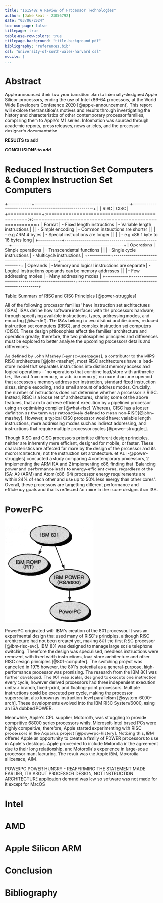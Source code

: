 ```yaml
---
title: "IS1S482 A Review of Processor Technologies"
author: [Jake Real - 23056792]
date: "03/06/2024"
toc-own-page: false
titlepage: true
table-use-row-colors: true
titlepage-background: "title-background.pdf"
bibliography: "references.bib"
csl: "university-of-south-wales-harvard.csl"
nocite: |
...
```


# Abstract

Apple announced their two year transition plan to internally-designed Apple
Silicon processors, ending the use of Intel x86-64 processors, at the
World Wide Developers Conference 2020 [@apple-announcement]. This report will
explore the transition's motives and results through investigating
the history and characteristics of other contemporary processor families,
comparing them to Apple's M1 series. Information was sourced through academic
reports, press releases, news articles, and the processor designer's
documentation.

**RESULTS to add**

**CONCLUSIONS to add**

# Reduced Instruction Set Computers & Complex Instruction Set Computers

+------------+-------------------------------------------------+---------------------------------------------------------+
|            | RISC                                            | CISC                                                    |
+============+:===============================================:+:=======================================================:+
| Format     | - Fixed length instructions                     | - Variable length instructions                          |
|            | - Simple encoding                               | - Common instructions are shorter                       |
|            | - e.g ARM 4 bytes                               | - Special instructions are longer                       |
|            |                                                 | - e.g x86 1 byte to 16 bytes long                       |
+------------+-------------------------------------------------+---------------------------------------------------------+
| Operations | - Simple operations                             | - Transcendental functions                              |
|            | - Single cycle instructions                     | - Multicycle instructions                               |
+------------+-------------------------------------------------+---------------------------------------------------------+
| Operands   | - Memory and logical instructions are separate  | - Logical instructions operands can be memory addresses |
|            | - Few addressing modes                          | - Many addressing modes                                 |
+------------+-------------------------------------------------+---------------------------------------------------------+

Table: Summary of RISC and CISC Principles [@power-struggles]

All of the following processor families' have instruction set architectures (ISAs).
ISAs define how software interfaces with the processors hardware, through specifying
available instructions, types, addressing modes, and encoding [@isa-def]. The ISAs
belong to two distinct architectures, reduced instruction set computers (RISC),
and complex instruction set computers (CISC). These design philosophies affect
the families' architecture and operation greatly; therefore, the two philosophies
principles and differences must be explored to better analyse the upcoming
processors details and differences.

As defined by John Mashey [-@risc-userpages], a contributor to the MIPS RISC
architecture [@john-mashey], most RISC architectures have: a load-store
model that separates instructions into distinct memory access and logical operations -
'no operations that combine load/store with arithmetic i.e., like
add from memory, or add to memory', no more than one operand that accesses a
memory address per instruction, standard fixed instruction sizes, simple
encoding, and a small amount of address modes. Crucially, the number of
instructions does not determine whether a processor is RISC. Instead, RISC is
a loose set of architectures, sharing some of the above features, that aim to
achieve efficient execution by a pipelined processor using an optimising
compiler [@what-risc]. Whereas, CISC has a looser definition as the term
was retroactively defined to mean non-RISC[@john-mashey]. However, a typical CISC processor
would have: variable length instructions, more addressing modes such as indirect
addressing, and instructions that require multiple processor cycles [@power-struggles].

Though RISC and CISC processors prioritise different design principles, neither
are inherently more efficient, designed for mobile, or faster. These
characteristics are affected far more by the design of the processor and its
microarchitecture; not the instruction set architecture. et AL [-@power-struggles]
conducted a study comparing 4 contemporary processors, 2 implementing the ARM ISA and 2
implementing x86, finding that 'Balancing power and performance leads to
energy-efficient cores, regardless of the ISA: A9 (ARM) and Atom (x86-64)
processor energy requirements are within 24% of each other and use up to 50%
less energy than other cores'. Overall, these processors are targetting
different performance and efficiency goals and that is reflected far more
in their core designs than ISA.

# PowerPC

![PowerPC Genealogy [@powerpc-hist]](images/powerpc-gena.png)

PowerPC originated with IBM's creation of the 801 processor. It was an experimental
design that used many of RISC's principles, although RISC architecture had
not been created yet, making 801 the first RISC processor [@ibm-risc-evo]. IBM 801
was designed to manage large scale telephone switching. Therefore the design was
specialised, needless instructions were removed, with fixed width instructions,
load store architecture and other RISC design principles [@801-computer].
The switching project was cancelled in 1975 however, the 801's potential as a
general-purpose, high-performance processor was promising. The research from
the IBM 801 was further developed. The 801 was scalar, designed to execute
one instruction every cycle, however derived processors had three independent
execution units: a branch, fixed-point, and floating-point processors.
Multiple instructions could be executed per cycle, making the processor
superscalar, also known as instruction-level parallelism [@system-6000-arch].
These developments evolved into the IBM RISC System/6000, using an ISA dubbed
POWER. 

Meanwhile, Apple's CPU supplier, Motorolla, was struggling to provide
compeitive 68000 series processors whilst Microsoft-Intel based PCs were
highly compeitive; therefore, Apple started experimenting with RISC processors
in the Aquarius project [@powerpc-history]. Noticing this,
IBM offered Apple an opportunity to create a family of POWER processors
to use in Apple's desktops. Apple proceeded to include Motorolla in the
agreement due to their long relationship, and Motorolla's experience in
large-scale processor manufacturing. The result was the Apple IBM, Motorolla
allicenace, AIM.

POWERPC POWER HUNGRY - REAFFIRMING THE STATEMENT MADE EARLIER, ITS ABOUT
PROCESSOR DESIGN, NOT INSTRUCTION ARCHITECTURE
application demand was low so software was not made for it except for MacOS

# Intel

# AMD

# Apple Silicon ARM

# Conclusion

# Bibliography
